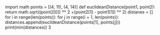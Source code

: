import math
points = [(4, 11), (4, 14)]
def euclideanDistance(point1, point2):
  return math.sqrt((point2[0]) ** 2 +(point2[1] - point1[1]) ** 2)
  distanes = []
for i in range(len(points)):
  for j in range(i + 1, len(points)):
    distances.append(euclideanDistance(points[1], points[j]))
print(min(distances))
3
